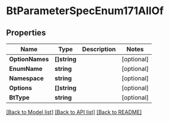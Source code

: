 # BtParameterSpecEnum171AllOf

## Properties

Name | Type | Description | Notes
------------ | ------------- | ------------- | -------------
**OptionNames** | **[]string** |  | [optional] 
**EnumName** | **string** |  | [optional] 
**Namespace** | **string** |  | [optional] 
**Options** | **[]string** |  | [optional] 
**BtType** | **string** |  | [optional] 

[[Back to Model list]](../README.md#documentation-for-models) [[Back to API list]](../README.md#documentation-for-api-endpoints) [[Back to README]](../README.md)


